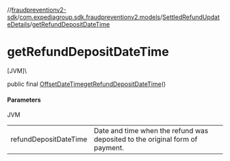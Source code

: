 //[fraudpreventionv2-sdk](../../../index.md)/[com.expediagroup.sdk.fraudpreventionv2.models](../index.md)/[SettledRefundUpdateDetails](index.md)/[getRefundDepositDateTime](get-refund-deposit-date-time.md)

# getRefundDepositDateTime

[JVM]\

public final [OffsetDateTime](https://docs.oracle.com/javase/8/docs/api/java/time/OffsetDateTime.html)[getRefundDepositDateTime](get-refund-deposit-date-time.md)()

#### Parameters

JVM

| | |
|---|---|
| refundDepositDateTime | Date and time when the refund was deposited to the original form of payment. |
